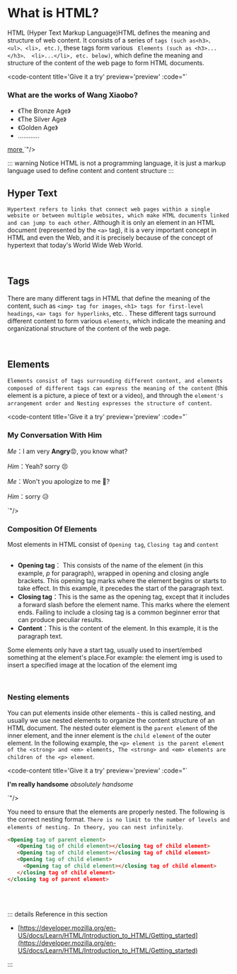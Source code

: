 # What is HTML?

HTML (Hyper Text Markup Language)HTML defines the meaning and structure of web content. It consists of a series of `tags (such as<h3>、<ul>、<li>, etc.)`, these tags form various ` Elements (such as <h3>...</h3>、 <li>...</li>, etc. below)`, which define the meaning and structure of the content of the web page to form HTML documents.

<code-content title='Give it a try' preview='preview' :code="`<h3>What are the works of Wang Xiaobo?</h3>

<ul>
  <li>《The Bronze Age》</li>
  <li>《The Silver Age》</li>
  <li>《Golden Age》</li>
  <li> ............</li>
</ul>

<a target='_blank' href='https://en.wikipedia.org/wiki/Wang_Xiaobo'>
  more
</a>`"/>

::: warning Notice
HTML is not a programming language, it is just a markup language used to define content and content structure
:::



## Hyper Text



`Hypertext refers to links that connect web pages within a single website or between multiple websites, which make HTML documents linked and can jump to each other`. Although it is only an element in an HTML document (represented by the `<a>` tag), it is a very important concept in HTML and even the Web, and it is precisely because of the concept of hypertext that today's World Wide Web World.

<code-content title='Give it a try' preview='preview'  :code="`<!--Hypertext-->
<a target='_blank' href='https://en.wikipedia.org/wiki/Main_Page'>
  wikipedia
</a>
`"/>

<br>



## Tags 
There are many different tags in HTML that define the meaning of the content, such as `<img> tag for images`, `<h1> tags for first-level headings`, `<a> tags for hyperlinks`, etc. . These different tags surround different content to form various `elements`, which indicate the meaning and organizational structure of the content of the web page.

<code-content title='Give it a try' preview='preview' :code="`<h1>first-level headings</h1>
<img src='https://junliangwangx.github.io/HTML-Guide/logo.svg'>
<a target='_blank' href='https://junliangwangx.github.io/HTML-Guide/'>hyperlinks</a>
`"/>

<br>




## Elements


`Elements consist of tags surrounding different content, and elements composed of different tags can express the meaning of the content` (this element is a picture, a piece of text or a video), and through the `element's arrangement order and Nesting expresses the structure of content`.

<code-content  title='Give it a try' preview='preview' :code="`<h3>My Conversation With Him</h3>

<p>
  <em>Me</em>：I am very
  <strong>Angry</strong>😡, you know what?
</p>
<p>
  <em>Him</em>：Yeah? sorry 😣
</p>
<p>
  <em>Me</em>：Won't you apologize to me 🤔?
</p>
<p>
  <em>Him</em>：sorry 😥
</p>`"/>

<br>



### Composition Of Elements

Most elements in HTML consist of `Opening tag`, `Closing tag` and `content`

<img :src="$withBase('/element(en).svg')">

- **Opening tag**： This consists of the name of the element (in this example, *p* for paragraph), wrapped in opening and closing angle brackets. This opening tag marks where the element begins or starts to take effect. In this example, it precedes the start of the paragraph text.
- **Closing tag**：This is the same as the opening tag, except that it includes a forward slash before the element name. This marks where the element ends. Failing to include a closing tag is a common beginner error that can produce peculiar results.
- **Content**：This is the content of the element. In this example, it is the paragraph text.

Some elements only have a start tag, usually used to insert/embed something at the element's place.For example: the element img is used to insert a specified image at the location of the element img

<code-content title='Give it a try' preview='preview'  :code="`<!--image-->
<img  src='https://junliangwangx.github.io/HTML-Guide/logo.svg'>
`"/>

<br>



### Nesting elements

You can put elements inside other elements - this is called nesting, and usually we use nested elements to organize the content structure of an HTML document. The nested outer element is the `parent element` of the inner element, and the inner element is the `child element` of the outer element. In the following example, the `<p> element is the parent element of the <strong> and <em> elements, The <strong> and <em> elements are children of the <p> element`.

<code-content title='Give it a try' preview='preview' :code="`<!--Nesting elements-->

<p>
  <strong>I'm really handsome</strong>
  <em>absolutely handsome</em>
</p>`"/>

You need to ensure that the elements are properly nested. The following is the correct nesting format. `There is no limit to the number of levels and elements of nesting. In theory, you can nest infinitely`.

```html
<Opening tag of parent element>
   <Opening tag of child element></closing tag of child element>
   <Opening tag of child element></closing tag of child element>
   <Opening tag of child element>
     <Opening tag of child element></closing tag of child element>
   </closing tag of child element>
</closing tag of parent element>
```

<br><br>



::: details Reference in this section

-  [https://developer.mozilla.org/en-US/docs/Learn/HTML/Introduction_to_HTML/Getting_started](https://developer.mozilla.org/en-US/docs/Learn/HTML/Introduction_to_HTML/Getting_started)

:::